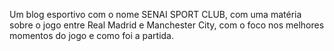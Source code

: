 Um blog esportivo com o nome SENAI SPORT CLUB, com uma matéria sobre o jogo entre Real Madrid e Manchester City, com o foco nos melhores momentos do jogo e como foi a partida.
